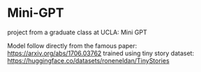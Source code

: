 # Mini-GPT
project from a graduate class at UCLA: Mini GPT

Model follow directly from the famous paper: https://arxiv.org/abs/1706.03762
trained using tiny story dataset: https://huggingface.co/datasets/roneneldan/TinyStories
